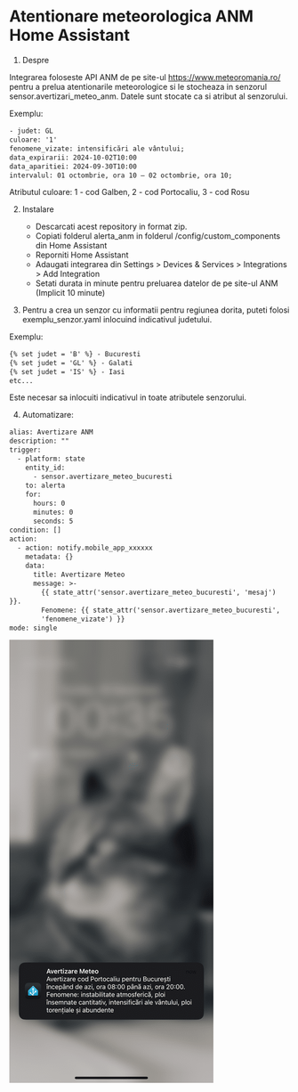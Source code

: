 # Atentionare meteorologica ANM Home Assistant

1. Despre

Integrarea foloseste API ANM de pe site-ul https://www.meteoromania.ro/ pentru a prelua atentionarile meteorologice si le stocheaza in senzorul sensor.avertizari_meteo_anm. Datele sunt stocate ca si atribut al senzorului.

Exemplu:

	- judet: GL
	culoare: '1'
	fenomene_vizate: intensificări ale vântului;
	data_expirarii: 2024-10-02T10:00
	data_aparitiei: 2024-09-30T10:00
	intervalul: 01 octombrie, ora 10 – 02 octombrie, ora 10;

Atributul culoare: 1 - cod Galben, 2 - cod Portocaliu, 3 - cod Rosu


2. Instalare
   - Descarcati acest repository in format zip.
   - Copiati folderul alerta_anm in folderul /config/custom_components din Home Assistant
   - Reporniti Home Assistant
   - Adaugati integrarea din Settings > Devices & Services > Integrations > Add Integration
   - Setati durata in minute pentru preluarea datelor de pe site-ul ANM (Implicit 10 minute)
  
3. Pentru a crea un senzor cu informatii pentru regiunea dorita, puteti folosi exemplu_senzor.yaml inlocuind indicativul judetului.

Exemplu:

	{% set judet = 'B' %} - Bucuresti
 	{% set judet = 'GL' %} - Galati
  	{% set judet = 'IS' %} - Iasi
   	etc...

 Este necesar sa inlocuiti indicativul in toate atributele senzorului.

 4. Automatizare:

```
alias: Avertizare ANM
description: ""
trigger:
  - platform: state
    entity_id:
      - sensor.avertizare_meteo_bucuresti
    to: alerta
    for:
      hours: 0
      minutes: 0
      seconds: 5
condition: []
action:
  - action: notify.mobile_app_xxxxxx
    metadata: {}
    data:
      title: Avertizare Meteo
      message: >-
        {{ state_attr('sensor.avertizare_meteo_bucuresti', 'mesaj') }}.
        Fenomene: {{ state_attr('sensor.avertizare_meteo_bucuresti',
        'fenomene_vizate') }}
mode: single
```

![Preview](https://raw.githubusercontent.com/aurelmarius/alerta-anm-ha/refs/heads/main/.github/img/IMG_PREV.png)

